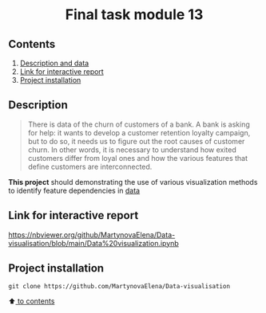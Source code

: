 # <center> Final task module 13</center>

## Contents
1. [Description and data](#description)
2. [Link for interactive report](#link-for-interactive-report)
3. [Project installation](#project-installetion)


## Description
> There is data of the churn of customers of a bank. A bank is asking for help: it wants to develop a customer retention loyalty campaign, but to do so, it needs us to figure out the root causes of customer churn. In other words, it is necessary to understand how exited customers differ from loyal ones and how the various features that define customers are interconnected.

**This project** should demonstrating the use of various visualization methods to identify feature dependencies in [data](https://drive.google.com/file/d/1WErb9HVPrwdoL6udiAXWuoO65KR_pbB1/) 


## Link for interactive report
https://nbviewer.org/github/MartynovaElena/Data-visualisation/blob/main/Data%20visualization.ipynb


## Project installation

```
git clone https://github.com/MartynovaElena/Data-visualisation
```
 
:arrow_up:[ to contents](https://github.com/MartynovaElena/Data-visualisation/blob/main/README.md#Contents)